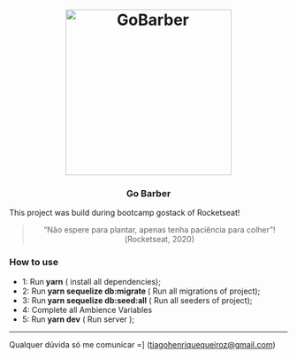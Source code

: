 <h1 align="center">
  <img alt="GoBarber" title="Go Barber" src="https://skylab.rocketseat.com.br/api/files/1579617211528.svg" width="300px" />
</h1>

<h3 align="center">
  Go Barber
</h3>

<p>This project was build during bootcamp gostack of Rocketseat! </p>

<blockquote align="center">“Não espere para plantar, apenas tenha paciência para colher”!(Rocketseat, 2020)</blockquote>

### **How to use**

- 1: Run<strong> yarn</strong> ( install all dependencies);
- 2: Run<strong> yarn sequelize db:migrate </strong> ( Run all migrations of project);
- 3: Run<strong> yarn sequelize db:seed:all</strong> ( Run all seeders of project);
- 4: Complete all Ambience Variables
- 5: Run<strong> yarn dev</strong> ( Run server );


---

Qualquer dúvida só me comunicar =] (tiagohenriquequeiroz@gmail.com)
